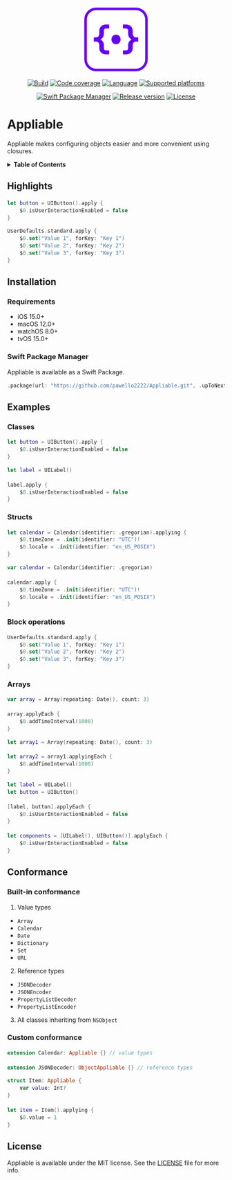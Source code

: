 <p align="center">
  <img src="./.resources/Assets/logo.png" alt="Appliable logo" height=150>
</p>
<p align="center">
  <a href="https://github.com/pawello2222/Appliable/actions?query=branch%3Amain"><img src="https://img.shields.io/github/actions/workflow/status/pawello2222/Appliable/ci.yml?logo=github" alt="Build"></a>
  <a href="https://codecov.io/gh/pawello2222/Appliable"><img src="https://codecov.io/gh/pawello2222/Appliable/branch/main/graph/badge.svg?token=3MOP4XGCAU" alt="Code coverage"></a>
  <a href="https://github.com/pawello2222/Appliable"><img src="https://img.shields.io/badge/language-swift-orange.svg" alt="Language"></a>
  <a href="https://github.com/pawello2222/Appliable#installation"><img src="https://img.shields.io/badge/platform-iOS%20%7C%20macOS%20%7C%20watchOS%20%7C%20tvOS-lightgrey.svg" alt="Supported platforms"></a>
</p>
<p align="center">
  <a href="https://github.com/pawello2222/Appliable#installation"><img src="https://img.shields.io/badge/SPM-compatible-brightgreen.svg" alt="Swift Package Manager"></a>
  <a href="https://github.com/pawello2222/Appliable/releases"><img src="https://img.shields.io/github/v/release/pawello2222/Appliable" alt="Release version"></a>
  <a href="https://github.com/pawello2222/Appliable/blob/main/LICENSE.md"><img src="https://img.shields.io/github/license/pawello2222/Appliable" alt="License"></a>
</p>

# Appliable

Appliable makes configuring objects easier and more convenient using closures.

<details>
  <summary>
    <b>Table of Contents</b>
  </summary>

  1. [Highlights](#highlights)
  2. [Installation](#installation)
  3. [Examples](#examples)
  4. [Conformance](#conformance)
  5. [License](#license)

</details>

## Highlights <a name="highlights"></a>

```swift
let button = UIButton().apply {
    $0.isUserInteractionEnabled = false
}
```

```swift
UserDefaults.standard.apply {
    $0.set("Value 1", forKey: "Key 1")
    $0.set("Value 2", forKey: "Key 2")
    $0.set("Value 3", forKey: "Key 3")
}
```

## Installation <a name="installation"></a>

### Requirements
* iOS 15.0+
* macOS 12.0+
* watchOS 8.0+
* tvOS 15.0+

### Swift Package Manager

Appliable is available as a Swift Package.

```swift
.package(url: "https://github.com/pawello2222/Appliable.git", .upToNextMajor(from: "1.0.0"))
```

## Examples <a name="examples"></a>

### Classes

```swift
let button = UIButton().apply {
    $0.isUserInteractionEnabled = false
}
```

```swift
let label = UILabel()

label.apply {
    $0.isUserInteractionEnabled = false
}
```

### Structs

```swift
let calendar = Calendar(identifier: .gregorian).applying {
    $0.timeZone = .init(identifier: "UTC")!
    $0.locale = .init(identifier: "en_US_POSIX")
}
```

```swift
var calendar = Calendar(identifier: .gregorian)

calendar.apply {
    $0.timeZone = .init(identifier: "UTC")!
    $0.locale = .init(identifier: "en_US_POSIX")
}
```

### Block operations

```swift
UserDefaults.standard.apply {
    $0.set("Value 1", forKey: "Key 1")
    $0.set("Value 2", forKey: "Key 2")
    $0.set("Value 3", forKey: "Key 3")
}
```

### Arrays

```swift
var array = Array(repeating: Date(), count: 3)

array.applyEach {
    $0.addTimeInterval(1000)
}
```

```swift
let array1 = Array(repeating: Date(), count: 3)

let array2 = array1.applyingEach {
    $0.addTimeInterval(1000)
}
```

```swift
let label = UILabel()
let button = UIButton()

[label, button].applyEach {
    $0.isUserInteractionEnabled = false
}

let components = [UILabel(), UIButton()].applyEach {
    $0.isUserInteractionEnabled = false
}
```

## Conformance <a name="conformance"></a>

### Built-in conformance

1. Value types

- `Array`
- `Calendar`
- `Date`
- `Dictionary`
- `Set`
- `URL`

2. Reference types

- `JSONDecoder`
- `JSONEncoder`
- `PropertyListDecoder`
- `PropertyListEncoder`

3. All classes inheriting from `NSObject`

### Custom conformance

```swift
extension Calendar: Appliable {} // value types

extension JSONDecoder: ObjectAppliable {} // reference types
```

```swift
struct Item: Appliable {
    var value: Int?
}

let item = Item().applying {
    $0.value = 1
}
```

## License <a name="license"></a>

Appliable is available under the MIT license. See the [LICENSE](./LICENSE.md) file for more info.
